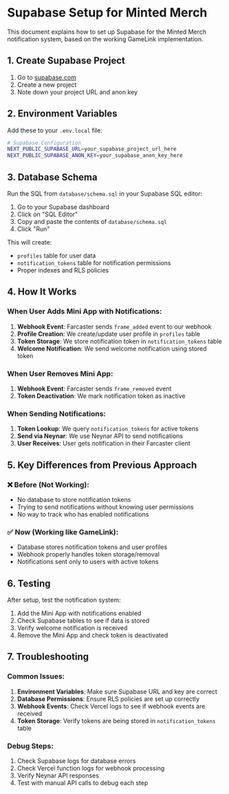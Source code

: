 # Supabase Setup for Minted Merch

This document explains how to set up Supabase for the Minted Merch notification system, based on the working GameLink implementation.

## 1. Create Supabase Project

1. Go to [supabase.com](https://supabase.com)
2. Create a new project
3. Note down your project URL and anon key

## 2. Environment Variables

Add these to your `.env.local` file:

```bash
# Supabase Configuration
NEXT_PUBLIC_SUPABASE_URL=your_supabase_project_url_here
NEXT_PUBLIC_SUPABASE_ANON_KEY=your_supabase_anon_key_here
```

## 3. Database Schema

Run the SQL from `database/schema.sql` in your Supabase SQL editor:

1. Go to your Supabase dashboard
2. Click on "SQL Editor" 
3. Copy and paste the contents of `database/schema.sql`
4. Click "Run"

This will create:
- `profiles` table for user data
- `notification_tokens` table for notification permissions
- Proper indexes and RLS policies

## 4. How It Works

### When User Adds Mini App with Notifications:

1. **Webhook Event**: Farcaster sends `frame_added` event to our webhook
2. **Profile Creation**: We create/update user profile in `profiles` table
3. **Token Storage**: We store notification token in `notification_tokens` table
4. **Welcome Notification**: We send welcome notification using stored token

### When User Removes Mini App:

1. **Webhook Event**: Farcaster sends `frame_removed` event
2. **Token Deactivation**: We mark notification token as inactive

### When Sending Notifications:

1. **Token Lookup**: We query `notification_tokens` for active tokens
2. **Send via Neynar**: We use Neynar API to send notifications
3. **User Receives**: User gets notification in their Farcaster client

## 5. Key Differences from Previous Approach

### ❌ Before (Not Working):
- No database to store notification tokens
- Trying to send notifications without knowing user permissions
- No way to track who has enabled notifications

### ✅ Now (Working like GameLink):
- Database stores notification tokens and user profiles
- Webhook properly handles token storage/removal
- Notifications sent only to users with active tokens

## 6. Testing

After setup, test the notification system:

1. Add the Mini App with notifications enabled
2. Check Supabase tables to see if data is stored
3. Verify welcome notification is received
4. Remove the Mini App and check token is deactivated

## 7. Troubleshooting

### Common Issues:

1. **Environment Variables**: Make sure Supabase URL and key are correct
2. **Database Permissions**: Ensure RLS policies are set up correctly
3. **Webhook Events**: Check Vercel logs to see if webhook events are received
4. **Token Storage**: Verify tokens are being stored in `notification_tokens` table

### Debug Steps:

1. Check Supabase logs for database errors
2. Check Vercel function logs for webhook processing
3. Verify Neynar API responses
4. Test with manual API calls to debug each step 